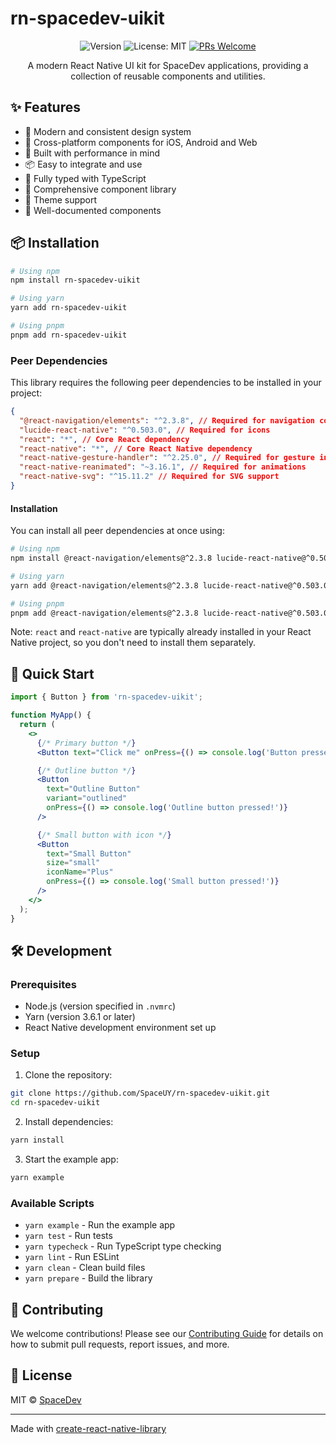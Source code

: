# rn-spacedev-uikit

<div align="center">

![Version](https://img.shields.io/badge/version-0.1.0-blue.svg?cacheSeconds=2592000)
![License: MIT](https://img.shields.io/badge/License-MIT-yellow.svg)
[![PRs Welcome](https://img.shields.io/badge/PRs-welcome-brightgreen.svg)](CONTRIBUTING.md)

A modern React Native UI kit for SpaceDev applications, providing a collection of reusable components and utilities.

</div>

## ✨ Features

- 🎨 Modern and consistent design system
- 📱 Cross-platform components for iOS, Android and Web
- 🚀 Built with performance in mind
- 📦 Easy to integrate and use
- 🔧 Fully typed with TypeScript
- 🎯 Comprehensive component library
- 🌈 Theme support
- 📖 Well-documented components

## 📦 Installation

```sh
# Using npm
npm install rn-spacedev-uikit

# Using yarn
yarn add rn-spacedev-uikit

# Using pnpm
pnpm add rn-spacedev-uikit
```

### Peer Dependencies

This library requires the following peer dependencies to be installed in your project:

```json
{
  "@react-navigation/elements": "^2.3.8", // Required for navigation components
  "lucide-react-native": "^0.503.0", // Required for icons
  "react": "*", // Core React dependency
  "react-native": "*", // Core React Native dependency
  "react-native-gesture-handler": "^2.25.0", // Required for gesture interactions
  "react-native-reanimated": "~3.16.1", // Required for animations
  "react-native-svg": "^15.11.2" // Required for SVG support
}
```

#### Installation

You can install all peer dependencies at once using:

```sh
# Using npm
npm install @react-navigation/elements@^2.3.8 lucide-react-native@^0.503.0 react-native-gesture-handler@^2.25.0 react-native-reanimated@~3.16.1 react-native-svg@^15.11.2

# Using yarn
yarn add @react-navigation/elements@^2.3.8 lucide-react-native@^0.503.0 react-native-gesture-handler@^2.25.0 react-native-reanimated@~3.16.1 react-native-svg@^15.11.2

# Using pnpm
pnpm add @react-navigation/elements@^2.3.8 lucide-react-native@^0.503.0 react-native-gesture-handler@^2.25.0 react-native-reanimated@~3.16.1 react-native-svg@^15.11.2
```

Note: `react` and `react-native` are typically already installed in your React Native project, so you don't need to install them separately.

## 🚀 Quick Start

```jsx
import { Button } from 'rn-spacedev-uikit';

function MyApp() {
  return (
    <>
      {/* Primary button */}
      <Button text="Click me" onPress={() => console.log('Button pressed!')} />

      {/* Outline button */}
      <Button
        text="Outline Button"
        variant="outlined"
        onPress={() => console.log('Outline button pressed!')}
      />

      {/* Small button with icon */}
      <Button
        text="Small Button"
        size="small"
        iconName="Plus"
        onPress={() => console.log('Small button pressed!')}
      />
    </>
  );
}
```

## 🛠️ Development

### Prerequisites

- Node.js (version specified in `.nvmrc`)
- Yarn (version 3.6.1 or later)
- React Native development environment set up

### Setup

1. Clone the repository:

```sh
git clone https://github.com/SpaceUY/rn-spacedev-uikit.git
cd rn-spacedev-uikit
```

2. Install dependencies:

```sh
yarn install
```

3. Start the example app:

```sh
yarn example
```

### Available Scripts

- `yarn example` - Run the example app
- `yarn test` - Run tests
- `yarn typecheck` - Run TypeScript type checking
- `yarn lint` - Run ESLint
- `yarn clean` - Clean build files
- `yarn prepare` - Build the library

## 🤝 Contributing

We welcome contributions! Please see our [Contributing Guide](CONTRIBUTING.md) for details on how to submit pull requests, report issues, and more.

## 📄 License

MIT © [SpaceDev](https://github.com/SpaceUY)

---

Made with [create-react-native-library](https://github.com/callstack/react-native-builder-bob)

